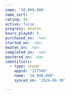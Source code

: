 ```yaml
---
name: '10,000,000'
name_sort: ''
rating: 48
active: false
progress: beaten
hours_played: 0
purchased_on: .nan
started_on: .nan
beaten_on: .nan
completed_on: .nan
mastered_on: .nan
identifiers:
  - type: steam
    appid: '227580'
    name: '10,000,000'
    synced_on: '2024-08-30'

---
```

